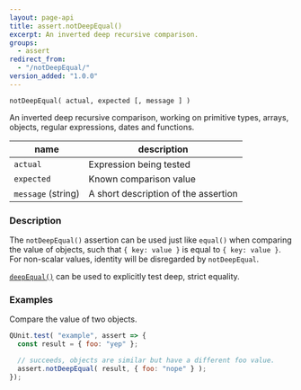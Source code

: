 ```yaml
---
layout: page-api
title: assert.notDeepEqual()
excerpt: An inverted deep recursive comparison.
groups:
  - assert
redirect_from:
  - "/notDeepEqual/"
version_added: "1.0.0"
---
```


`notDeepEqual( actual, expected [, message ] )`

An inverted deep recursive comparison, working on primitive types, arrays, objects, regular expressions, dates and functions.

| name | description |
|------|-------------|
| `actual` | Expression being tested |
| `expected` | Known comparison value |
| `message` (string) | A short description of the assertion |

### Description

The `notDeepEqual()` assertion can be used just like `equal()` when comparing the value of objects, such that `{ key: value }` is equal to `{ key: value }`. For non-scalar values, identity will be disregarded by `notDeepEqual`.

[`deepEqual()`](./deepEqual.md) can be used to explicitly test deep, strict equality.

### Examples

Compare the value of two objects.

```js
QUnit.test( "example", assert => {
  const result = { foo: "yep" };

  // succeeds, objects are similar but have a different foo value.
  assert.notDeepEqual( result, { foo: "nope" } );
});
```
